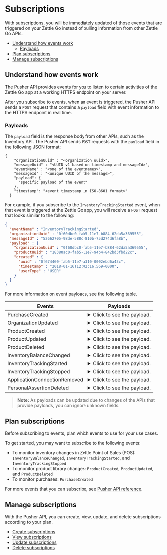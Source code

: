 Subscriptions
=====================
With subscriptions, you will be immediately updated of those events that are triggered on your Zettle Go instead of pulling information from other Zettle Go APIs.

* [Understand how events work](#understand-how-events-work)
    * [Payloads](#payloads)
* [Plan subscriptions](#plan-subscriptions)
* [Manage subscriptions](#manage-subscriptions)

## Understand how events work
The Pusher API provides events for you to listen to certain activities of the Zettle Go app at a working HTTPS endpoint on your server.

After you subscribe to events, when an event is triggered, the Pusher API sends a `POST` request that contains a `payload` field with event information to the HTTPS endpoint in real time.

### Payloads
The `payload` field is the response body from other APIs, such as the Inventory API. The Pusher API sends `POST` requests with the `payload` field in the following JSON format:

```
{
    "organizationUuid" : "<organization uuid>",
    "messageUuid" : "<UUID v1 based on timestamp and messageId>",
    "eventName" : "<one of the eventnames>",
    "messageId" : "<unique UUID of the message>",
    "payload": {
      "specific payload of the event"
    },
    "timestamp": "<event timestamp in ISO-8601 format>"
  }
```
For example, if you subscribe to the `InventoryTrackingStarted` event, when that event is triggered at the Zettle Go app, you will receive a `POST` request that looks similar to the following:

```json
{
  "eventName" : "InventoryTrackingStarted",
  "organizationUuid" : "0f60dbc0-fab5-11e7-b884-62da5a369555",
  "messageId" : "52662705-98de-588c-810b-75d274d6fa8b",
  "payload" : {
    "organizationUuid" : "0f60dbc0-fab5-11e7-b884-62da5a369555",
    "productUuid" : "18380ac0-fab5-11e7-94b4-842bd3fbd22c",
    "created" : {
      "uuid" : "0f674460-fab5-11e7-a310-0002ebd6a43c",
      "timestamp" : "2018-01-16T12:02:16.569+0000",
      "userType" : "USER"
    }
  }
}
```

For more information on event payloads, see the following table.

<table name="payloadAPITable">
    <thead>
        <tr>
          <th>Events</th>
          <th>Payloads</th>
        </tr>
    </thead>
        <tbody>
        <tr>
           <td>PurchaseCreated</td>
           <td>   
                <details>
                    <summary>Click to see the payload.</summary>
                    <pre>
{
"organizationUuid": "d3f03ffa-4a18-4282-bbfa-efd5f642ffb7",
"messageUuid": "803f68c0-a110-11eb-a1cd-f7dd79ee0866",
"eventName": "PurchaseCreated",
"messageId": "2895af2a-faba-5f51-a1cd-f7dd79ee0866",
"payload": "{\"purchaseUuid\":\"7cdf4ae2-a110-11eb-a7f9-24cfef8c2970\",\"source\":\"POS\",\"userUuid\":\"7a1abbf4-b5e2-4c70-8b21-f4ec5b00c463\",\"currency\":\"GBP\",\"country\":\"GB\",\"amount\":35300,\"vatAmount\":3656,\"timestamp\":1618837780798,\"created\":\"2021-04-19T13:09:40.798+0000\",\"gpsCoordinates\":{\"longitude\":18.11516501942474,\"latitude\":59.31182861328125,\"accuracyMeters\":14.014972079943288},\"purchaseNumber\":12776,\"userDisplayName\":\"John Smith\",\"udid\":\"692e074e16fb8e99cafbce1c975582c1ce8dbd8f\",\"organizationUuid\":\"d3f03ffa-4a18-4282-bbfa-efd5f642ffb7\",\"products\":[{\"id\":\"0\",\"productUuid\":\"4a98a670-7c2e-11eb-bb38-e398536ff6aa\",\"variantUuid\":\"4a98a671-7c2e-11eb-bb38-e398536ff6aa\",\"name\":\"testproduct\",\"variantName\":\"\",\"sku\":\"987\",\"unitPrice\":1200,\"quantity\":\"2\",\"vatPercentage\":0.0,\"taxRates\":[{\"percentage\":0}],\"taxExempt\":false,\"fromLocationUuid\":\"fd4a39a0-e2ef-11e6-ba64-85247ae2a737\",\"toLocationUuid\":\"fd4a87c0-e2ef-11e6-bfe3-78ba29c12242\",\"autoGenerated\":false,\"type\":\"PRODUCT\",\"details\":{}},{\"id\":\"1\",\"productUuid\":\"ffa4e654-987c-11eb-bd32-b9ba7d636d99\",\"variantUuid\":\"018ff152-987d-11eb-8147-faacf6e11cc8\",\"name\":\"Whiskey\",\"variantName\":\"50 cm\",\"sku\":\"The Whiskey - Small\",\"barcode\":\"30955168623\",\"unitPrice\":32900,\"costPrice\":0,\"quantity\":\"1\",\"vatPercentage\":12.5,\"taxRates\":[{\"percentage\":12.5}],\"taxExempt\":false,\"fromLocationUuid\":\"fd4a39a0-e2ef-11e6-ba64-85247ae2a737\",\"toLocationUuid\":\"fd4a87c0-e2ef-11e6-bfe3-78ba29c12242\",\"autoGenerated\":false,\"type\":\"PRODUCT\",\"details\":{}}],\"discounts\":[],\"payments\":[{\"uuid\":\"8031c38c-a110-11eb-a6f8-25ceee8d2871\",\"amount\":35300,\"type\":\"IZETTLE_CASH\",\"attributes\":{\"changeAmount\":0,\"handedAmount\":35300}}],\"references\":{\"checkoutUUID\":\"7cdf4ae2-a110-11eb-a6f8-25ceee8d2871\"},\"taxationMode\":\"INCLUSIVE\",\"taxationType\":\"VAT\"}",
"timestamp": "2021-04-19T13:09:40.812Z"
}
                    </pre>
                </details>
          </td>
        </tr>
       <tr>
           <td>OrganizationUpdated</td>
           <td>
              <details>
                    <summary>Click to see the payload.</summary>
                    <pre>
{
  "organizationUuid": "d3f03ffa-4a18-4282-bbfa-efd5f642ffb7",
  "messageUuid": "ffd31f50-a27d-11eb-a056-6cd78557771d",
  "eventName": "OrganizationUpdated",
  "messageId": "4814342e-6dde-5c46-a056-6cd78557771d",
  "payload": "{\"uuid\":\"d3f03ffa-4a18-4282-bbfa-efd5f642ffb7\",\"name\":\"John Smith\",\"receiptName\":\"Demo GB\",\"city\":\"Edinburgh\",\"zipCode\":\"WHA7 TF1\",\"address\":\"32 mango chutney street\",\"addressLine2\":null,\"optionalText\":\"Opening hours, Instagram account, other information as applicable.\\n\",\"legalName\":\"Joh Smith\",\"legalAddress\":\"20 Whitcomb St\",\"legalAddressLine2\":null,\"legalZipCode\":\"WC2H7HA\",\"legalCity\":\"London\",\"legalState\":null,\"phoneNumber\":\"\",\"webSite\":\"www.anothercoffeshop.com\",\"contactEmail\":\"demo.gb@izettle.com\",\"receiptEmail\":\"demo.gb@izettle.com\",\"legalEntityType\":\"COMPANY\",\"legalEntityNr\":\"011184GB\",\"vatNr\":null,\"vatPercentage\":20.0,\"country\":\"GB\",\"language\":\"en\",\"currency\":\"GBP\",\"profileImageUrl\":\"https://image.izettle.com/profileimage/[size]/4Vjoq2vHcV5Y6PB1iKC24IToX-o.png\",\"created\":\"2014-04-28T18:12:51.335+0000\",\"ownerUuid\":\"7a1abbf4-b5e2-4c70-8b21-f4ec5b00c463\",\"customerStatus\":\"PAUSED\",\"usesVat\":true,\"customerType\":\"SelfEmployed\",\"taxationType\":\"VAT\",\"taxationMode\":\"INCLUSIVE\",\"timeZone\":\"Europe/London\"}",
  "timestamp": "2021-04-21T08:46:01.157Z"
}
                    </pre>
                </details>
          </td>
        </tr>
        <tr>
           <td>ProductCreated</td>
           <td>
                <details>
                    <summary>Click to see the payload.</summary>
                    <pre>
{
  "organizationUuid": "d3f03ffa-4a18-4282-bbfa-efd5f642ffb7",
  "messageUuid": "551a6040-a111-11eb-ba26-b7391d80f596",
  "eventName": "ProductCreated",
  "messageId": "76ddefce-9939-51e3-ba26-b7391d80f596",
  "payload": "{\"uuid\":\"e4cc8750-a110-11eb-adc0-ffd446d76f99\",\"organizationUuid\":\"d3f03ffa-4a18-4282-bbfa-efd5f642ffb7\",\"name\":\"Apple watch\",\"variants\":[{\"uuid\":\"4745e110-a111-11eb-adc0-ffd446d76f99\",\"name\":\"35mm\",\"price\":{\"amount\":100000,\"currencyId\":\"GBP\"},\"costPrice\":{\"amount\":70000,\"currencyId\":\"GBP\"},\"options\":[{\"name\":\"Size\",\"value\":\"35mm\"}]},{\"uuid\":\"49bcd480-a111-11eb-adc0-ffd446d76f99\",\"name\":\"40mm\",\"price\":{\"amount\":100000,\"currencyId\":\"GBP\"},\"costPrice\":{\"amount\":70000,\"currencyId\":\"GBP\"},\"options\":[{\"name\":\"Size\",\"value\":\"40mm\"}]}],\"vatPercentage\":\"12.5\",\"online\":{\"status\":\"HIDDEN\",\"seo\":{\"slug\":\"apple-watch\"}},\"variantOptionDefinitions\":{\"definitions\":[{\"name\":\"Size\",\"properties\":[{\"value\":\"35mm\"},{\"value\":\"40mm\"}]}]},\"etag\":\"D3605CCA2DDF8F2E471663C241F2DB16\",\"updated\":\"2021-04-19T13:15:37.904+0000\",\"updatedByUserUuid\":\"7a1abbf4-b5e2-4c70-8b21-f4ec5b00c463\",\"created\":\"2021-04-19T13:15:37.904+0000\",\"createdByUserUuid\":\"7a1abbf4-b5e2-4c70-8b21-f4ec5b00c463\",\"category\":{\"uuid\":\"edac41d0-a110-11eb-adc0-ffd446d76f99\",\"name\":\"Gadgets\"},\"taxExempt\":false}",
  "timestamp": "2021-04-19T13:15:37.924Z"
}
                    </pre>
                </details>
           </td>
        </tr>
        <tr>
           <td>ProductUpdated</td>
           <td>
                <details>
                    <summary>Click to see the payload.</summary>
                        <pre>
{
  "organizationUuid": "d3f03ffa-4a18-4282-bbfa-efd5f642ffb7",
  "messageUuid": "81f0a5c0-a111-11eb-ae5c-06b6f17d9862",
  "eventName": "ProductUpdated",
  "messageId": "b3155e41-7478-5c04-ae5c-06b6f17d9862",
  "payload": "{\"organizationUuid\":\"d3f03ffa-4a18-4282-bbfa-efd5f642ffb7\",\"newEntity\":{\"uuid\":\"e4cc8750-a110-11eb-adc0-ffd446d76f99\",\"organizationUuid\":\"d3f03ffa-4a18-4282-bbfa-efd5f642ffb7\",\"name\":\"Apple watch\",\"variants\":[{\"uuid\":\"4745e110-a111-11eb-adc0-ffd446d76f99\",\"name\":\"35mm\",\"price\":{\"amount\":100000,\"currencyId\":\"GBP\"},\"costPrice\":{\"amount\":70000,\"currencyId\":\"GBP\"},\"options\":[{\"name\":\"Size\",\"value\":\"35mm\"}]},{\"uuid\":\"49bcd480-a111-11eb-adc0-ffd446d76f99\",\"name\":\"40mm\",\"price\":{\"amount\":100000,\"currencyId\":\"GBP\"},\"costPrice\":{\"amount\":70000,\"currencyId\":\"GBP\"},\"options\":[{\"name\":\"Size\",\"value\":\"40mm\"}]},{\"uuid\":\"818c1790-a111-11eb-a12d-27f70b8c1ae1\",\"name\":\"50mm\",\"price\":{\"amount\":100000,\"currencyId\":\"GBP\"},\"costPrice\":{\"amount\":70000,\"currencyId\":\"GBP\"},\"options\":[{\"name\":\"Size\",\"value\":\"50mm\"}]}],\"vatPercentage\":\"12.5\",\"online\":{\"status\":\"HIDDEN\",\"seo\":{\"slug\":\"apple-watch\"}},\"variantOptionDefinitions\":{\"definitions\":[{\"name\":\"Size\",\"properties\":[{\"value\":\"35mm\"},{\"value\":\"40mm\"},{\"value\":\"50mm\"}]}]},\"etag\":\"C8F325B83BE858FCEA6C3540E2EC1B9D\",\"updated\":\"2021-04-19T13:16:53.135+0000\",\"updatedByUserUuid\":\"7a1abbf4-b5e2-4c70-8b21-f4ec5b00c463\",\"created\":\"2021-04-19T13:15:37.904+0000\",\"createdByUserUuid\":\"7a1abbf4-b5e2-4c70-8b21-f4ec5b00c463\",\"category\":{\"uuid\":\"edac41d0-a110-11eb-adc0-ffd446d76f99\",\"name\":\"Gadgets\"},\"taxExempt\":false},\"oldEntity\":{\"uuid\":\"e4cc8750-a110-11eb-adc0-ffd446d76f99\",\"organizationUuid\":\"d3f03ffa-4a18-4282-bbfa-efd5f642ffb7\",\"name\":\"Apple watch\",\"variants\":[{\"uuid\":\"4745e110-a111-11eb-adc0-ffd446d76f99\",\"name\":\"35mm\",\"price\":{\"amount\":100000,\"currencyId\":\"GBP\"},\"costPrice\":{\"amount\":70000,\"currencyId\":\"GBP\"},\"options\":[{\"name\":\"Size\",\"value\":\"35mm\"}]},{\"uuid\":\"49bcd480-a111-11eb-adc0-ffd446d76f99\",\"name\":\"40mm\",\"price\":{\"amount\":100000,\"currencyId\":\"GBP\"},\"costPrice\":{\"amount\":70000,\"currencyId\":\"GBP\"},\"options\":[{\"name\":\"Size\",\"value\":\"40mm\"}]}],\"vatPercentage\":\"12.5\",\"online\":{\"status\":\"HIDDEN\",\"seo\":{\"slug\":\"apple-watch\"}},\"variantOptionDefinitions\":{\"definitions\":[{\"name\":\"Size\",\"properties\":[{\"value\":\"35mm\"},{\"value\":\"40mm\"}]}]},\"etag\":\"D3605CCA2DDF8F2E471663C241F2DB16\",\"updated\":\"2021-04-19T13:15:37.904+0000\",\"updatedByUserUuid\":\"7a1abbf4-b5e2-4c70-8b21-f4ec5b00c463\",\"created\":\"2021-04-19T13:15:37.904+0000\",\"createdByUserUuid\":\"7a1abbf4-b5e2-4c70-8b21-f4ec5b00c463\",\"category\":{\"uuid\":\"edac41d0-a110-11eb-adc0-ffd446d76f99\",\"name\":\"Gadgets\"},\"taxExempt\":false}}",
  "timestamp": "2021-04-19T13:16:53.148Z"
}
                        </pre>             
                </details>
           </td>
        </tr>
        <tr>
           <td>ProductDeleted</td>
           <td>
                <details>
                    <summary>Click to see the payload.</summary>
                    <pre>
{
  "organizationUuid": "d3f03ffa-4a18-4282-bbfa-efd5f642ffb7",
  "messageUuid": "3cba7cf0-a112-11eb-83ae-7c05c9e5be57",
  "eventName": "ProductDeleted",
  "messageId": "c10924f2-4fdb-585b-83ae-7c05c9e5be57",
  "payload": "{\"uuid\":\"e4cc8750-a110-11eb-adc0-ffd446d76f99\",\"organizationUuid\":\"d3f03ffa-4a18-4282-bbfa-efd5f642ffb7\",\"name\":\"Apple watch\",\"variants\":[{\"uuid\":\"4745e110-a111-11eb-adc0-ffd446d76f99\",\"name\":\"35mm\",\"price\":{\"amount\":100000,\"currencyId\":\"GBP\"},\"costPrice\":{\"amount\":70000,\"currencyId\":\"GBP\"},\"options\":[{\"name\":\"Size\",\"value\":\"35mm\"}]},{\"uuid\":\"49bcd480-a111-11eb-adc0-ffd446d76f99\",\"name\":\"40mm\",\"price\":{\"amount\":100000,\"currencyId\":\"GBP\"},\"costPrice\":{\"amount\":70000,\"currencyId\":\"GBP\"},\"options\":[{\"name\":\"Size\",\"value\":\"40mm\"}]},{\"uuid\":\"818c1790-a111-11eb-a12d-27f70b8c1ae1\",\"name\":\"50mm\",\"price\":{\"amount\":100000,\"currencyId\":\"GBP\"},\"costPrice\":{\"amount\":70000,\"currencyId\":\"GBP\"},\"options\":[{\"name\":\"Size\",\"value\":\"50mm\"}]}],\"vatPercentage\":\"12.5\",\"online\":{\"status\":\"HIDDEN\",\"seo\":{\"slug\":\"apple-watch\"}},\"variantOptionDefinitions\":{\"definitions\":[{\"name\":\"Size\",\"properties\":[{\"value\":\"35mm\"},{\"value\":\"40mm\"},{\"value\":\"50mm\"}]}]},\"etag\":\"A541299C4A60B6A1DFB17C0B138FF09A\",\"updated\":\"2021-04-19T13:22:06.507+0000\",\"updatedByUserUuid\":\"7a1abbf4-b5e2-4c70-8b21-f4ec5b00c463\",\"created\":\"2021-04-19T13:15:37.904+0000\",\"createdByUserUuid\":\"7a1abbf4-b5e2-4c70-8b21-f4ec5b00c463\",\"category\":{\"uuid\":\"edac41d0-a110-11eb-adc0-ffd446d76f99\",\"name\":\"Gadgets\"},\"taxExempt\":false}",
  "timestamp": "2021-04-19T13:22:06.527Z"
}
                    </pre>                    
                </details>
           </td>
        </tr>
        <tr>
           <td>InventoryBalanceChanged</td>
           <td>
                <details>
                    <summary>Click to see the payload.</summary>
                    <pre>
{
  "organizationUuid": "d3f03ffa-4a18-4282-bbfa-efd5f642ffb7",
  "messageUuid": "b0f05af0-a111-11eb-89a6-faa68186fd9c",
  "eventName": "InventoryBalanceChanged",
  "messageId": "79bfa251-04d5-5f8c-89a6-faa68186fd9c",
  "payload": "{\"organizationUuid\":\"d3f03ffa-4a18-4282-bbfa-efd5f642ffb7\",\"updated\":{\"uuid\":\"7a1abbf4-b5e2-4c70-8b21-f4ec5b00c463\",\"timestamp\":\"2021-04-19T13:18:11.966+0000\",\"userType\":\"USER\",\"clientUuid\":\"51e57b0d-1ea2-48a4-b0a0-91d90424e62c\"},\"balanceBefore\":[{\"organizationUuid\":\"d3f03ffa-4a18-4282-bbfa-efd5f642ffb7\",\"locationUuid\":\"fd4a39a0-e2ef-11e6-ba64-85247ae2a737\",\"productUuid\":\"e4cc8750-a110-11eb-adc0-ffd446d76f99\",\"variantUuid\":\"4745e110-a111-11eb-adc0-ffd446d76f99\",\"balance\":\"0\"}],\"balanceAfter\":[{\"organizationUuid\":\"d3f03ffa-4a18-4282-bbfa-efd5f642ffb7\",\"locationUuid\":\"fd4a39a0-e2ef-11e6-ba64-85247ae2a737\",\"productUuid\":\"e4cc8750-a110-11eb-adc0-ffd446d76f99\",\"variantUuid\":\"4745e110-a111-11eb-adc0-ffd446d76f99\",\"created\":\"2021-04-19T13:18:11.992+0000\",\"balance\":\"5\"}],\"externalUuid\":null}",
  "timestamp": "2021-04-19T13:18:11.999Z"
}
                    </pre>
                </details>
           </td>
        </tr>
        <tr>
           <td>InventoryTrackingStarted</td>
           <td>
                <details>
                    <summary>Click to see the payload.</summary>
                    <pre>
{
  "organizationUuid": "d3f03ffa-4a18-4282-bbfa-efd5f642ffb7",
  "messageUuid": "a7c05d90-a111-11eb-b035-58d8b8a0b7f4",
  "eventName": "InventoryTrackingStarted",
  "messageId": "017b002f-3de4-53f4-b035-58d8b8a0b7f4",
  "payload": "{\"organizationUuid\":\"d3f03ffa-4a18-4282-bbfa-efd5f642ffb7\",\"productUuid\":\"e4cc8750-a110-11eb-adc0-ffd446d76f99\",\"created\":{\"uuid\":\"7a1abbf4-b5e2-4c70-8b21-f4ec5b00c463\",\"timestamp\":\"2021-04-19T13:17:56.572+0000\",\"userType\":\"USER\",\"clientUuid\":\"51e57b0d-1ea2-48a4-b0a0-91d90424e62c\"}}",
  "timestamp": "2021-04-19T13:17:56.585Z"
}
                    </pre>                    
                </details>
           </td>
        </tr>
        <tr>
           <td>InventoryTrackingStopped</td>
           <td>
                <details>
                    <summary>Click to see the payload.</summary>
                    <pre>
{
  "organizationUuid": "d3f03ffa-4a18-4282-bbfa-efd5f642ffb7",
  "messageUuid": "0ea72390-a112-11eb-b3ab-09823e1f95ae",
  "eventName": "InventoryTrackingStopped",
  "messageId": "7faa5175-bbee-54c5-b3ab-09823e1f95ae",
  "payload": "{\"organizationUuid\":\"d3f03ffa-4a18-4282-bbfa-efd5f642ffb7\",\"productUuid\":\"e4cc8750-a110-11eb-adc0-ffd446d76f99\",\"changeInformation\":{\"uuid\":\"7a1abbf4-b5e2-4c70-8b21-f4ec5b00c463\",\"timestamp\":\"2021-04-19T13:20:49.213+0000\",\"userType\":\"USER\",\"clientUuid\":\"51e57b0d-1ea2-48a4-b0a0-91d90424e62c\"}}",
  "timestamp": "2021-04-19T13:20:49.225Z"
}
                    </pre>                    
                </details>
           </td>
        </tr>
        <tr>
           <td>ApplicationConnectionRemoved</td>
           <td>
                <details>
                    <summary>Click to see the payload.</summary>
                    <pre>
{
  "organizationUuid": "d3f03ffa-4a18-4282-bbfa-efd5f642ffb7",
  "messageUuid": "d2f13efb-4b19-4383-bafb-eed4f743feb6",
  "eventName": "ApplicationConnectionRemoved",
  "messageId": "6f4dcdca-a112-11eb-b0cb-e3e42e57ccb6",
  "payload": "{\"type\":\"ApplicationConnectionRemoved\"}",
  "timestamp": "2021-04-19T13:23:31.378548Z"
}
                    </pre>                    
                </details>
           </td>
        </tr>       
        <tr>
           <td>PersonalAssertionDeleted</td>
           <td>
                <details>
                    <summary>Click to see the payload.</summary>
                    <pre>
{
  "organizationUuid": "d3f03ffa-4a18-4282-bbfa-efd5f642ffb7",
  "messageUuid": "d2f13efb-4b19-4383-bafb-eed4f743feb6",
  "eventName": "ApplicationConnectionRemoved",
  "messageId": "749c48d8-a117-11eb-a3a5-500f90ac24f7",
  "payload": "{\"type\":\"PersonalAssertionDeleted\"}",
  "timestamp": "2021-04-19T13:59:27.765129Z"
}
                    </pre>                    
                </details>
          </td>
        </tbody>
</table>

<!-- Ask the team: are the payloads for ApplicationConnectionRemoved, PersonalAssertionDeleted, OrganizationUpdated, and OrganizationFeatureUpdated from the Pusher API? --> 
> **Note:** As payloads can be updated due to changes of the APIs that provide payloads, you can ignore unknown fields.


## Plan subscriptions
Before subscribing to events, plan which events to use for your use cases.

To get started, you may want to subscribe to the following events:

* To monitor inventory changes in Zettle Point of Sales (POS): `InventoryBalanceChanged`, `InventoryTrackingStarted`, and `InventoryTrackingStopped`
* To monitor product library changes: `ProductCreated`, `ProductUpdated`, and `ProductDeleted`
* To monitor purchases: `PurchaseCreated`
<!-- We can extend this section to be more focused on use cases later on. -->

For more events that you can subscribe, see [Pusher API reference](../api-reference.md).

## Manage subscriptions
With the Pusher API, you can create, view, update, and delete subscriptions according to your plan.

* [Create subscriptions](create-subscriptions.md)
* [View subscriptions](view-subscriptions.md)
* [Update subscriptions](update-subscriptions.md)
* [Delete subscriptions](delete-subscriptions.md)

